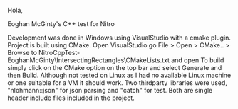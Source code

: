 Hola,

Eoghan McGinty's C++ test for Nitro

Development was done in Windows using VisualStudio with a cmake plugin.
Project is built using CMake.
Open VisualStudio go File > Open > CMake.. 
	> Browse to NitroCppTest-EoghanMcGinty\IntersectingRectangles\CMakeLists.txt and open
To build simply click on the CMake option on the top bar and select Generate and then Build.
Although not tested on Linux as I had no available Linux machine or one suitable for a VM it should work.
Two thirdparty libraries were used, "nlohmann::json" for json parsing and "catch" for test.
Both are single header include files included in the project.